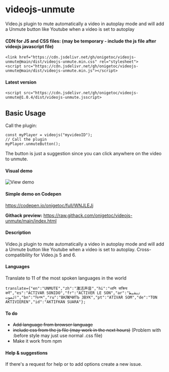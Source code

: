 # videojs-unmute
Video.js plugin to mute automatically a video in autoplay mode and will add a Unmute button like Youtube when a video is set to autoplay


#### CDN for JS and CSS files: (may be temporary - include the js file after videojs javascript file)

    <link href="https://cdn.jsdelivr.net/gh/onigetoc/videojs-unmute@main/dist/videojs-unmute.min.css" rel="stylesheet">
    <script src="https://cdn.jsdelivr.net/gh/onigetoc/videojs-unmute@main/dist/videojs-unmute.min.js"></script>


#### Latest version

    <script src="https://cdn.jsdelivr.net/gh/onigetoc/videojs-unmute@1.0.4/dist/videojs-unmute.jsscript>

## Basic Usage  

Call the plugin: 

    const myPlayer = videojs("myvideoID");
    // Call the plugin
    myPlayer.unmuteButton();  
    


The button is just a suggestion since you can click anywhere on the video to unmute.

#### Visual demo
![View demo](https://github.com/onigetoc/videojs-unmutebug/blob/main/unmuteButon7.gif)

#### Simple demo on Codepen  
https://codepen.io/onigetoc/full/WNJLEJj

**Githack preview:** 
https://raw.githack.com/onigetoc/videojs-unmute/main/index.html

#### Description 
Video.js plugin to mute automatically a video in autoplay mode and will add a Unmute button like Youtube when a video is set to autoplay.
Cross-compatibility for Video.js 5 and 6.

#### Languages 
Translate to 11 of the most spoken languages in the world

    translate={"en":"UNMUTE","zh":"激活声音","hi":"ध्वनि सक्रिय करें","es":"ACTIVAR SONIDO","fr":"ACTIVER LE SON","ar":"تنشيط الصوت","bn":"নিঃশব্দ","ru":"ВКЛЮЧИТЬ ЗВУК","pt":"ATIVAR SOM","de":"TON AKTIVIEREN","id":"AKTIFKAN SUARA"};  

#### To do
* ~~Add language from browser language~~
* ~~include css from the js file (may work in the next hours)~~ (Problem with :before style may just use normal .css file)
* Make it work from npm

#### Help & suggestions 
If there's a request for help or to add options create a new issue.
